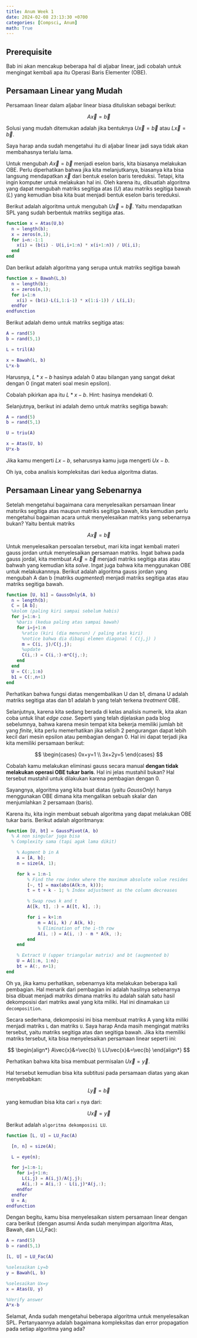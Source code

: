 ```yaml
---
title: Anum Week 1
date: 2024-02-08 23:13:30 +0700
categories: [Compsci, Anum]
math: True
---
```


## Prerequisite

Bab ini akan mencakup beberapa hal di aljabar linear, jadi cobalah untuk mengingat kembali apa itu Operasi Baris Elementer (OBE).

## Persamaan Linear yang Mudah

Persamaan linear dalam aljabar linear biasa dituliskan sebagai berikut:

$$A\vec{x}=\vec{b}$$

Solusi yang mudah ditemukan adalah jika bentuknya $U\vec{x}=\vec{b}$ atau $L\vec{x}=\vec{b}$.

Saya harap anda sudah mengetahui itu di aljabar linear jadi saya tidak akan membahasnya terlalu lama.

Untuk mengubah $A\vec{x}=\vec{b}$ menjadi eselon baris, kita biasanya melakukan OBE. Perlu diperhatikan bahwa jika kita melanjutkanya, biasanya kita bisa langsung mendapatkan $\vec{x}$ dari bentuk eselon baris tereduksi. Tetapi, kita ingin komputer untuk melakukan hal ini. Oleh karena itu, dibuatlah algoritma yang dapat mengubah matriks segitiga atas ($U$) atau matriks segitiga bawah ($L$) yang kemudian bisa kita buat menjadi bentuk eselon baris tereduksi.

Berikut adalah algoritma untuk mengubah $U\vec{x}=\vec{b}$. Yaitu mendapatkan SPL yang sudah berbentuk matriks segitiga atas.

```m
function x = Atas(U,b)
  n = length(b);
  x = zeros(n,1);
  for i=n:-1:1
    x(i) = (b(i) - U(i,i+1:n) * x(i+1:n)) / U(i,i);
  end
end
```

Dan berikut adalah algoritma yang serupa untuk matriks segitiga bawah

```m
function x = Bawah(L,b)
  n = length(b);
  x = zeros(n,1);
  for i=1:n
    x(i) = (b(i)-L(i,1:i-1) * x(1:i-1)) / L(i,i);
  endfor
endfunction
```

Berikut adalah demo untuk matriks segitiga atas:

```m
A = rand(5)
b = rand(5,1)

L = tril(A)

x = Bawah(L, b)
L*x-b
```

Harusnya, $L*x-b$ hasinya adalah 0 atau bilangan yang sangat dekat dengan 0 (ingat materi soal mesin epsilon).

Cobalah pikirkan apa itu $L*x-b$. Hint: hasinya mendekati 0.

Selanjutnya, berikut ini adalah demo untuk matriks segitiga bawah:

```m
A = rand(5)
b = rand(5,1)

U = triu(A)

x = Atas(U, b)
U*x-b
```

Jika kamu mengerti $Lx-b$, seharusnya kamu juga mengerti $Ux-b$.

Oh iya, coba analisis kompleksitas dari kedua algoritma diatas.

## Persamaan Linear yang Sebenarnya

Setelah mengetahui bagaimana cara menyelesaikan persamaan linear matsriks segitiga atas maupun matriks segitiga bawah, kita kemudian perlu mengetahui bagaiman acara untuk menyelesaikan matriks yang sebenarnya bukan? Yaitu bentuk matriks

$$A\vec{x}=\vec{b}$$

Untuk menyelesaikan persoalan tersebut, mari kita ingat kembali materi gauss jordan untuk menyelesaikan persamaan matriks. Ingat bahwa pada gauss jordal, kita membuat $A\vec{x}=\vec{b}$ menjadi matriks segitiga atas atau bahwah yang kemudian kita _solve_. Ingat juga bahwa kita menggunakan OBE untuk melakukannnya. Berikut adalah algoritma gauss jordan yang mengubah A dan b (matriks _augmented_) menjadi matriks segitiga atas atau matriks segitiga bawah.

```m
function [U, b1] = GaussOnly(A, b)
  n = length(b);
  C = [A b];
  %kolom (paling kiri sampai sebelum habis)
  for j=1:n-1
    %baris (kedua paling atas sampai bawah)
    for i=j+1:n
      %ratio (kiri (dia menurun) / paling atas kiri)
      %notice bahwa dia dibagi elemen diagonal ( C(j,j) )
      m = C(i, j)/C(j,j);
      %update
      C(i,:) = C(i,:)-m*C(j,:);
    end
  end
  U = C(:,1:n)
  b1 = C(:,n+1)
end
```

Perhatikan bahwa fungsi diatas mengembalikan U dan b1, dimana U adalah matriks segitiga atas dan b1 adalah b yang telah terkena _treatment_ OBE.

Selanjutnya, karena kita sedang berada di kelas analisis numerik, kita akan coba untuk lihat _edge case_. Seperti yang telah dijelaskan pada blog sebelumnya, bahwa karena mesin tempat kita bekerja memiliki jumlah bit yang _finite_, kita perlu memerhatikan jika selisih 2 pengurangan dapat lebih kecil dari mesin epsilon atau pembagian dengan 0. Hal ini dapat terjadi jika kita memiliki persamaan berikut:

$$
\begin{cases} 0x+y=1 \\ 3x+2y=5 \end{cases}
$$

Cobalah kamu melakukan eliminasi gauss secara manual **dengan tidak melakukan operasi OBE tukar baris**. Hal ini jelas mustahil bukan? Hal tersebut mustahil untuk dilakukan karena pembagian dengan 0.

Sayangnya, algoritma yang kita buat diatas (yaitu _GaussOnly_) hanya menggunakan OBE dimana kita mengalikan sebuah skalar dan menjumlahkan 2 persamaan (baris).

Karena itu, kita ingin membuat sebuah algoritma yang dapat melakukan OBE tukar baris. Berikut adalah algoritmanya:

```m
function [U, bt] = GaussPivot(A, b)
  % A non singular juga bisa
  % Complexity sama (tapi agak lama dikit)

    % Augment b in A
    A = [A, b];
    n = size(A, 1);

    for k = 1:n-1
        % Find the row index where the maximum absolute value resides
        [~, t] = max(abs(A(k:n, k)));
        t = t + k - 1; % Index adjustment as the column decreases

        % Swap rows k and t
        A([k, t], :) = A([t, k], :);

        for i = k+1:n
            m = A(i, k) / A(k, k);
            % Elimination of the i-th row
            A(i, :) = A(i, :) - m * A(k, :);
        end
    end

    % Extract U (upper triangular matrix) and bt (augmented b)
    U = A(1:n, 1:n);
    bt = A(:, n+1);
end
```

Oh ya, jika kamu perhatikan, sebenarnya kita melakukan beberapa kali pembagian. Hal menarik dari pembagian ini adalah hasilnya sebenarnya bisa dibuat menjadi matriks dimana matriks itu adalah salah satu hasil dekomposisi dari matriks awal yang kita miliki. Hal ini dinamakan `LU decomposition`.

Secara sederhana, dekomposisi ini bisa membuat matriks A yang kita miliki menjadi matriks `L` dan matriks `U`. Saya harap Anda masih mengingat matriks tersebut, yaitu matriks segitiga atas dan segitiga bawah. Jika kita memiliki matriks tersebut, kita bisa menyelesaikan persamaan linear seperti ini:

$$
\begin{align*}
A\vec{x}&=\vec{b} \\
LU\vec{x}&=\vec{b}
\end{align*}
$$

Perhatikan bahwa kita bisa membuat permisalan $U\vec{x}=\vec{y}$.

Hal tersebut kemudian bisa kita subtitusi pada persamaan diatas yang akan menyebabkan:

$$L\vec{y}=\vec{b}$$

yang kemudian bisa kita cari `x` nya dari:

$$U\vec{x}=\vec{y}$$

Berikut adalah `algoritma dekomposisi LU`.

```m
function [L, U] = LU_Fac(A)

  [n, n] = size(A);

  L = eye(n);

  for j=1:n-1;
    for i=j+1:n;
      L(i,j) = A(i,j)/A(j,j);
      A(i,:) = A(i,:) - L(i,j)*A(j,:);
    endfor
  endfor
  U = A;
endfunction
```

Dengan begitu, kamu bisa menyelesaikan sistem persamaan linear dengan cara berikut (dengan asumsi Anda sudah menyimpan algoritma Atas, Bawah, dan LU_Fac):

```m
A = rand(5)
b = rand(5,1)

[L, U] = LU_Fac(A)

%selesaikan Ly=b
y = Bawah(L, b)

%selesaikan Ux=y
x = Atas(U, y)

%Verify answer
A*x-b
```

Selamat, Anda sudah mengetahui beberapa algoritma untuk menyelesaikan SPL. Pertanyaannya adalah bagaimana kompleksitas dan error propagation pada setiap algoritma yang ada?
